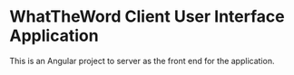 # WhatTheWord Client User Interface Application

This is an Angular project to server as the front end for the application.
